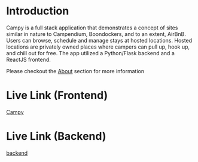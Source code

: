 # Introduction

Campy is a full stack application that demonstrates a concept of sites similar in nature to Campendium, Boondockers, and to an extent, AirBnB. Users can browse, schedule and manage stays at hosted locations. Hosted locations are privately owned places where campers can pull up, hook up, and chill out for free. The app utilized a Python/Flask backend and a ReactJS frontend.

Please checkout the [About](https://campy-frontend.herokuapp.com/about) section for more information

# Live Link (Frontend)

[Campy](https://campy-frontend.herokuapp.com/)

# Live Link (Backend)

[backend](https://campy-backend.herokuapp.com/)
